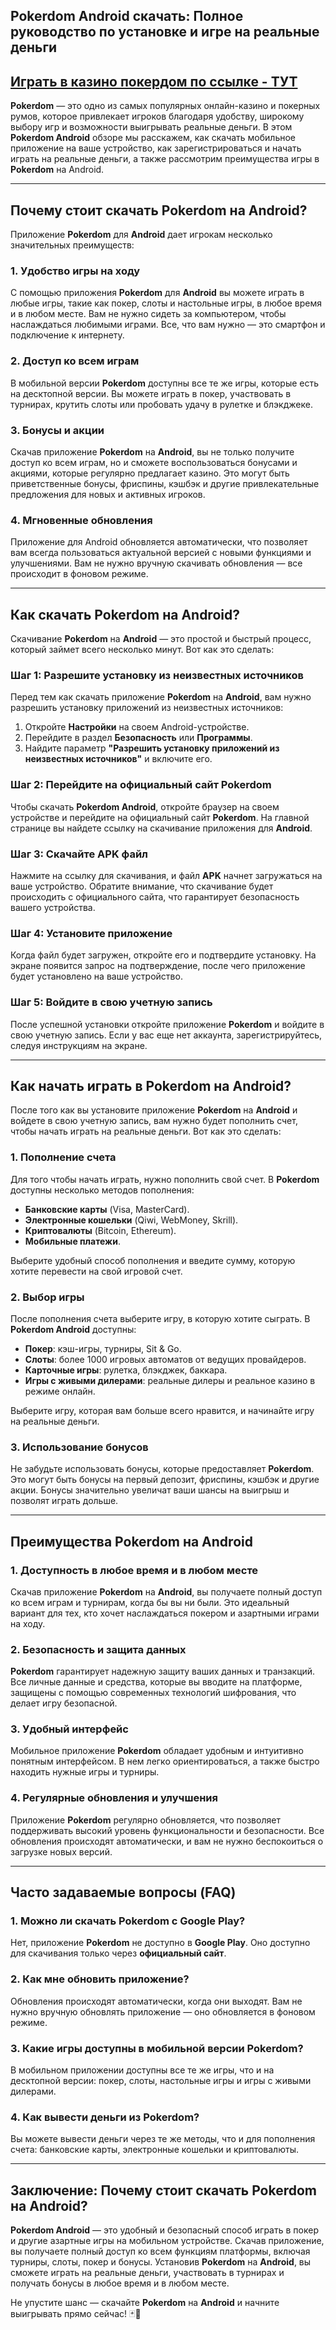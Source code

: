 ## Pokerdom Android скачать: Полное руководство по установке и игре на реальные деньги

## [**Играть в казино покердом по ссылке - ТУТ**](https://brandplay.link/FwVc4f)

**Pokerdom** — это одно из самых популярных онлайн-казино и покерных румов, которое привлекает игроков благодаря удобству, широкому выбору игр и возможности выигрывать реальные деньги. В этом **Pokerdom Android** обзоре мы расскажем, как скачать мобильное приложение на ваше устройство, как зарегистрироваться и начать играть на реальные деньги, а также рассмотрим преимущества игры в **Pokerdom** на Android.

***

## Почему стоит скачать Pokerdom на Android?

Приложение **Pokerdom** для **Android** дает игрокам несколько значительных преимуществ:

### 1. **Удобство игры на ходу**

С помощью приложения **Pokerdom** для **Android** вы можете играть в любые игры, такие как покер, слоты и настольные игры, в любое время и в любом месте. Вам не нужно сидеть за компьютером, чтобы наслаждаться любимыми играми. Все, что вам нужно — это смартфон и подключение к интернету.

### 2. **Доступ ко всем играм**

В мобильной версии **Pokerdom** доступны все те же игры, которые есть на десктопной версии. Вы можете играть в покер, участвовать в турнирах, крутить слоты или пробовать удачу в рулетке и блэкджеке.

### 3. **Бонусы и акции**

Скачав приложение **Pokerdom** на **Android**, вы не только получите доступ ко всем играм, но и сможете воспользоваться бонусами и акциями, которые регулярно предлагает казино. Это могут быть приветственные бонусы, фриспины, кэшбэк и другие привлекательные предложения для новых и активных игроков.

### 4. **Мгновенные обновления**

Приложение для Android обновляется автоматически, что позволяет вам всегда пользоваться актуальной версией с новыми функциями и улучшениями. Вам не нужно вручную скачивать обновления — все происходит в фоновом режиме.

***

## Как скачать Pokerdom на Android?

Скачивание **Pokerdom** на **Android** — это простой и быстрый процесс, который займет всего несколько минут. Вот как это сделать:

### Шаг 1: Разрешите установку из неизвестных источников

Перед тем как скачать приложение **Pokerdom** на **Android**, вам нужно разрешить установку приложений из неизвестных источников:

1. Откройте **Настройки** на своем Android-устройстве.
2. Перейдите в раздел **Безопасность** или **Программы**.
3. Найдите параметр **"Разрешить установку приложений из неизвестных источников"** и включите его.

### Шаг 2: Перейдите на официальный сайт Pokerdom

Чтобы скачать **Pokerdom Android**, откройте браузер на своем устройстве и перейдите на официальный сайт **Pokerdom**. На главной странице вы найдете ссылку на скачивание приложения для **Android**.

### Шаг 3: Скачайте APK файл

Нажмите на ссылку для скачивания, и файл **APK** начнет загружаться на ваше устройство. Обратите внимание, что скачивание будет происходить с официального сайта, что гарантирует безопасность вашего устройства.

### Шаг 4: Установите приложение

Когда файл будет загружен, откройте его и подтвердите установку. На экране появится запрос на подтверждение, после чего приложение будет установлено на ваше устройство.

### Шаг 5: Войдите в свою учетную запись

После успешной установки откройте приложение **Pokerdom** и войдите в свою учетную запись. Если у вас еще нет аккаунта, зарегистрируйтесь, следуя инструкциям на экране.

***

## Как начать играть в Pokerdom на Android?

После того как вы установите приложение **Pokerdom** на **Android** и войдете в свою учетную запись, вам нужно будет пополнить счет, чтобы начать играть на реальные деньги. Вот как это сделать:

### 1. **Пополнение счета**

Для того чтобы начать играть, нужно пополнить свой счет. В **Pokerdom** доступны несколько методов пополнения:

* **Банковские карты** (Visa, MasterCard).
* **Электронные кошельки** (Qiwi, WebMoney, Skrill).
* **Криптовалюты** (Bitcoin, Ethereum).
* **Мобильные платежи**.

Выберите удобный способ пополнения и введите сумму, которую хотите перевести на свой игровой счет.

### 2. **Выбор игры**

После пополнения счета выберите игру, в которую хотите сыграть. В **Pokerdom Android** доступны:

* **Покер**: кэш-игры, турниры, Sit & Go.
* **Слоты**: более 1000 игровых автоматов от ведущих провайдеров.
* **Карточные игры**: рулетка, блэкджек, баккара.
* **Игры с живыми дилерами**: реальные дилеры и реальное казино в режиме онлайн.

Выберите игру, которая вам больше всего нравится, и начинайте игру на реальные деньги.

### 3. **Использование бонусов**

Не забудьте использовать бонусы, которые предоставляет **Pokerdom**. Это могут быть бонусы на первый депозит, фриспины, кэшбэк и другие акции. Бонусы значительно увеличат ваши шансы на выигрыш и позволят играть дольше.

***

## Преимущества Pokerdom на Android

### 1. **Доступность в любое время и в любом месте**

Скачав приложение **Pokerdom** на **Android**, вы получаете полный доступ ко всем играм и турнирам, когда бы вы ни были. Это идеальный вариант для тех, кто хочет наслаждаться покером и азартными играми на ходу.

### 2. **Безопасность и защита данных**

**Pokerdom** гарантирует надежную защиту ваших данных и транзакций. Все личные данные и средства, которые вы вводите на платформе, защищены с помощью современных технологий шифрования, что делает игру безопасной.

### 3. **Удобный интерфейс**

Мобильное приложение **Pokerdom** обладает удобным и интуитивно понятным интерфейсом. В нем легко ориентироваться, а также быстро находить нужные игры и турниры.

### 4. **Регулярные обновления и улучшения**

Приложение **Pokerdom** регулярно обновляется, что позволяет поддерживать высокий уровень функциональности и безопасности. Все обновления происходят автоматически, и вам не нужно беспокоиться о загрузке новых версий.

***

## Часто задаваемые вопросы (FAQ)

### 1. **Можно ли скачать Pokerdom с Google Play?**

Нет, приложение **Pokerdom** не доступно в **Google Play**. Оно доступно для скачивания только через **официальный сайт**.

### 2. **Как мне обновить приложение?**

Обновления происходят автоматически, когда они выходят. Вам не нужно вручную обновлять приложение — оно обновляется в фоновом режиме.

### 3. **Какие игры доступны в мобильной версии Pokerdom?**

В мобильном приложении доступны все те же игры, что и на десктопной версии: покер, слоты, настольные игры и игры с живыми дилерами.

### 4. **Как вывести деньги из Pokerdom?**

Вы можете вывести деньги через те же методы, что и для пополнения счета: банковские карты, электронные кошельки и криптовалюты.

***

## Заключение: Почему стоит скачать Pokerdom на Android?

**Pokerdom Android** — это удобный и безопасный способ играть в покер и другие азартные игры на мобильном устройстве. Скачав приложение, вы получаете полный доступ ко всем функциям платформы, включая турниры, слоты, покер и бонусы. Установив **Pokerdom** на **Android**, вы сможете играть на реальные деньги, участвовать в турнирах и получать бонусы в любое время и в любом месте.

Не упустите шанс — скачайте **Pokerdom** на **Android** и начните выигрывать прямо сейчас! 🃏🎰
